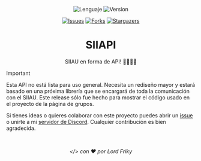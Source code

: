 <div id="main" align="center">

![Lenguaje][language-shield]
![Version][version-shield]

[![Issues][issues-shield]][issues-url]
[![Forks][forks-shield]][forks-url]
[![Stargazers][stars-shield]][stars-url]

# SIIAPI
SIIAU en forma de API! 🧑🏻‍💻🦁

</div>

> [!IMPORTANT]  
> Esta API no está lista para uso general. Necesita un rediseño mayor y estará basado en una próxima librería que se encargará de toda la comunicación con el SIIAU. Este release sólo fue hecho para mostrar el código usado en el proyecto de la página de grupos.
> 
> Si tienes ideas o quieres colaborar con este proyecto puedes abrir un [issue][issues-url] o unirte a mi [servidor de Discord][discord-url]. Cualquier contribución es bien agradecida.

<br><p align="center" id="footer"><i>&lt;/&gt; con ❤️  por Lord Friky</i></p>

<!--------------------->
<!--     Enlaces     -->
<!--------------------->

<!-- Badges estáticos -->
[language-shield]: https://img.shields.io/badge/LENGUAJE-TypeScript-orange?style=for-the-badge
[version-shield]: https://img.shields.io/badge/VERSION-v0--grupos-brightgreen?style=for-the-badge

<!-- Badges dinmámicos -->
[issues-shield]: https://img.shields.io/github/issues/siiau-dev/siiapi.svg?style=for-the-badge
[issues-url]: https://github.com/siiau-dev/siiapi/issues
[forks-shield]: https://img.shields.io/github/forks/siiau-dev/siiapi.svg?style=for-the-badge
[forks-url]: https://github.com/siiau-dev/siiapi/network/members
[stars-shield]: https://img.shields.io/github/stars/siiau-dev/siiapi.svg?style=for-the-badge
[stars-url]: https://github.com/siiau-dev/siiapi/stargazers

<!-- Enlaces varios -->
[discord-url]: https://discord.lordfriky.dev
